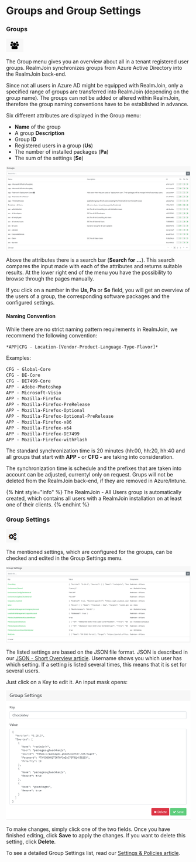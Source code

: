 # Groups and Group Settings

### Groups

![](../.gitbook/assets/rj-ac-groupsicon.png)

The Group menu gives you an overview about all in a tenant registered user groups. RealmJoin synchronizes groups from Azure Active Directory into the RealmJoin back-end.

Since not all users in Azure AD might be equipped with RealmJoin, only a specified range of groups are transferred into RealmJoin \(depending on the group name\). The groups can not be added or altered within RealmJoin, therefore the group naming conventions have to be established in advance.

Six different attributes are displayed in the Group menu:

* **Name** of the group
* A group **Description**
* Group **ID**
* Registered users in a group \(**Us**\)
* The number of installed packages \(**Pa**\)
* The sum of the settings \(**Se**\)

![](../.gitbook/assets/groups_tab_overview.png)

Above the attributes there is a search bar \(**Search for ...**\). This search compares the input made with each of the attributes and returns suitable results. At the lower right end of the menu you have the possibility to browse through the pages manually.

If you click on a number in the **Us, Pa** or **Se** field, you will get an overview of the users of a group, the corresponding software packages and the configured settings.

#### Naming Convention

While there are no strict naming pattern requirements in RealmJoin, we recommend the following convention:

```text
*APP|CFG - Location-[Vendor-Product-Language-Type-Flavor]*
```

Examples:

```text
CFG - Global-Core  
CFG - DE-Core  
CFG - DE7499-Core  
APP - Adobe-Photoshop  
APP - Microsoft-Visio  
APP - Mozilla-Firefox  
APP - Mozilla-Firefox-PreRelease  
APP - Mozilla-Firefox-Optional  
APP - Mozilla-Firefox-Optional-PreRelease  
APP - Mozilla-Firefox-x86  
APP - Mozilla-Firefox-x64  
APP - Mozilla-Firefox-DE7499  
APP - Mozilla-Firefox-withFlash
```

The standard synchronization time is 20 minutes \(hh:00, hh:20, hh:40 and all groups that start with **APP -** or **CFG -** are taking into consideration.

The synchronization time is schedule and the prefixes that are taken into account can be adjusted, currentyl only on request. Grups will not be deleted from the RealmJoin back-end, if they are removed in Azure/Intune.

{% hint style="info" %}
The RealmJoin - All Users group is automatically created, which contains all users with a RealmJoin installation on at least one of their clients.
{% endhint %}

### Group Settings

![](../.gitbook/assets/rj-ac-groupsettingsicon.png)

The mentioned settings, which are configured for the groups, can be checked and edited in the Group Settings menu.

![](../.gitbook/assets/groupssettings_tab_overview.png)

The listed settings are based on the JSON file format. JSON is described in our [JSON - Short Overview article](../packages/json-backgrounder.md). Username shows you which user has which setting. If a setting is listed several times, this means that it is set for several users.

Just click on a Key to edit it. An input mask opens:

![](../.gitbook/assets/groupssettings_input.png)

To make changes, simply click one of the two fields. Once you have finished editing, click **Save** to apply the changes. If you want to delete this setting, click **Delete**.

To see a detailed Group Settings list, read our [Settings & Policies article](../settings-and-policies.md).

